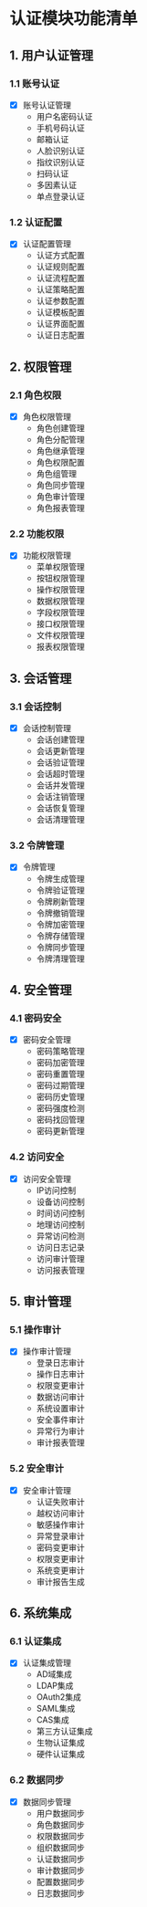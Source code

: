 # 认证模块功能清单

## 1. 用户认证管理

### 1.1 账号认证
- [x] 账号认证管理
  - 用户名密码认证
  - 手机号码认证
  - 邮箱认证
  - 人脸识别认证
  - 指纹识别认证
  - 扫码认证
  - 多因素认证
  - 单点登录认证

### 1.2 认证配置
- [x] 认证配置管理
  - 认证方式配置
  - 认证规则配置
  - 认证流程配置
  - 认证策略配置
  - 认证参数配置
  - 认证模板配置
  - 认证界面配置
  - 认证日志配置

## 2. 权限管理

### 2.1 角色权限
- [x] 角色权限管理
  - 角色创建管理
  - 角色分配管理
  - 角色继承管理
  - 角色权限配置
  - 角色组管理
  - 角色同步管理
  - 角色审计管理
  - 角色报表管理

### 2.2 功能权限
- [x] 功能权限管理
  - 菜单权限管理
  - 按钮权限管理
  - 操作权限管理
  - 数据权限管理
  - 字段权限管理
  - 接口权限管理
  - 文件权限管理
  - 报表权限管理

## 3. 会话管理

### 3.1 会话控制
- [x] 会话控制管理
  - 会话创建管理
  - 会话更新管理
  - 会话验证管理
  - 会话超时管理
  - 会话并发管理
  - 会话注销管理
  - 会话恢复管理
  - 会话清理管理

### 3.2 令牌管理
- [x] 令牌管理
  - 令牌生成管理
  - 令牌验证管理
  - 令牌刷新管理
  - 令牌撤销管理
  - 令牌加密管理
  - 令牌存储管理
  - 令牌同步管理
  - 令牌清理管理

## 4. 安全管理

### 4.1 密码安全
- [x] 密码安全管理
  - 密码策略管理
  - 密码加密管理
  - 密码重置管理
  - 密码过期管理
  - 密码历史管理
  - 密码强度检测
  - 密码找回管理
  - 密码更新管理

### 4.2 访问安全
- [x] 访问安全管理
  - IP访问控制
  - 设备访问控制
  - 时间访问控制
  - 地理访问控制
  - 异常访问检测
  - 访问日志记录
  - 访问审计管理
  - 访问报表管理

## 5. 审计管理

### 5.1 操作审计
- [x] 操作审计管理
  - 登录日志审计
  - 操作日志审计
  - 权限变更审计
  - 数据访问审计
  - 系统设置审计
  - 安全事件审计
  - 异常行为审计
  - 审计报表管理

### 5.2 安全审计
- [x] 安全审计管理
  - 认证失败审计
  - 越权访问审计
  - 敏感操作审计
  - 异常登录审计
  - 密码变更审计
  - 权限变更审计
  - 系统变更审计
  - 审计报告生成

## 6. 系统集成

### 6.1 认证集成
- [x] 认证集成管理
  - AD域集成
  - LDAP集成
  - OAuth2集成
  - SAML集成
  - CAS集成
  - 第三方认证集成
  - 生物认证集成
  - 硬件认证集成

### 6.2 数据同步
- [x] 数据同步管理
  - 用户数据同步
  - 角色数据同步
  - 权限数据同步
  - 组织数据同步
  - 认证数据同步
  - 审计数据同步
  - 配置数据同步
  - 日志数据同步 
